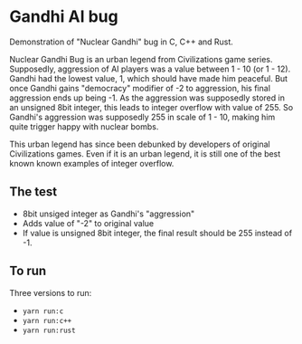 # Gandhi AI bug

Demonstration of "Nuclear Gandhi" bug in C, C++ and Rust.

Nuclear Gandhi Bug is an urban legend from Civilizations game series. Supposedly, aggression of AI players was a value between 1 - 10 (or 1 - 12). Gandhi had the lowest value, 1, which should have made him peaceful. But once Gandhi gains "democracy" modifier of -2 to aggression, his final aggression ends up being -1. As the aggression was supposedly stored in an unsigned 8bit integer, this leads to integer overflow with value of 255. So Gandhi's aggression was supposedly 255 in scale of 1 - 10, making him quite trigger happy with nuclear bombs.

This urban legend has since been debunked by developers of original Civilizations games. Even if it is an urban legend, it is still one of the best known known examples of integer overflow.

## The test

- 8bit unsiged integer as Gandhi's "aggression"
- Adds value of "-2" to original value
- If value is unsigned 8bit integer, the final result should be 255 instead of -1.

## To run

Three versions to run:
- `yarn run:c`
- `yarn run:c++`
- `yarn run:rust`
